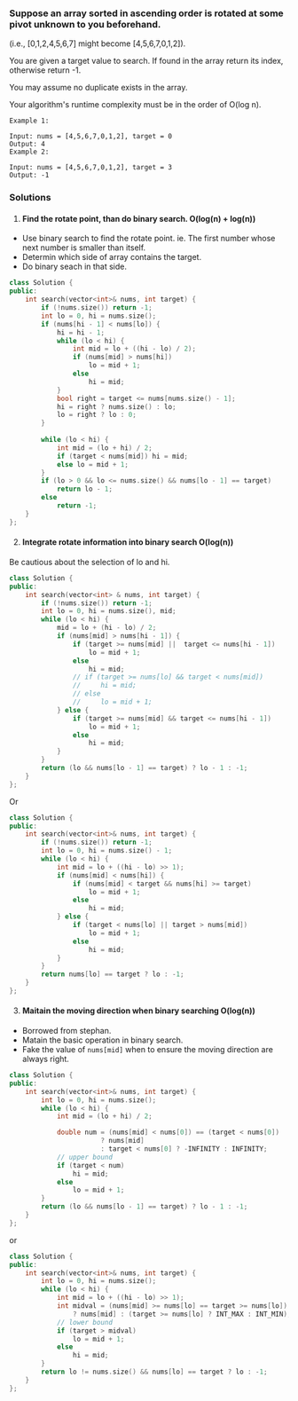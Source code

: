 ### Suppose an array sorted in ascending order is rotated at some pivot unknown to you beforehand.

(i.e., [0,1,2,4,5,6,7] might become [4,5,6,7,0,1,2]).

You are given a target value to search. If found in the array return its index, otherwise return -1.

You may assume no duplicate exists in the array.

Your algorithm's runtime complexity must be in the order of O(log n).

```
Example 1:

Input: nums = [4,5,6,7,0,1,2], target = 0
Output: 4
Example 2:

Input: nums = [4,5,6,7,0,1,2], target = 3
Output: -1
```

### Solutions

1. #### Find the rotate point, than do binary search. O(log(n) + log(n))

- Use binary search to find the rotate point. ie. The first number whose next number is smaller than itself.
- Determin which side of array contains the target.
- Do binary seach in that side.

```c++
class Solution {
public:
    int search(vector<int>& nums, int target) {
        if (!nums.size()) return -1;
        int lo = 0, hi = nums.size();
        if (nums[hi - 1] < nums[lo]) {
            hi = hi - 1;
            while (lo < hi) {
                int mid = lo + ((hi - lo) / 2);
                if (nums[mid] > nums[hi])
                    lo = mid + 1;
                else
                    hi = mid;
            }
            bool right = target <= nums[nums.size() - 1];
            hi = right ? nums.size() : lo;
            lo = right ? lo : 0;
        }
        
        while (lo < hi) {
            int mid = (lo + hi) / 2;
            if (target < nums[mid]) hi = mid;
            else lo = mid + 1;
        }
        if (lo > 0 && lo <= nums.size() && nums[lo - 1] == target)
            return lo - 1;
        else
            return -1;
    }
};
```

2. #### Integrate rotate information into binary search O(log(n))

Be cautious about the selection of lo and hi. 

```c++
class Solution {
public:
    int search(vector<int> & nums, int target) {
        if (!nums.size()) return -1;
        int lo = 0, hi = nums.size(), mid;
        while (lo < hi) {
            mid = lo + (hi - lo) / 2;
            if (nums[mid] > nums[hi - 1]) {
                if (target >= nums[mid] ||  target <= nums[hi - 1])
                    lo = mid + 1;
                else
                    hi = mid;
                // if (target >= nums[lo] && target < nums[mid])
                //     hi = mid;
                // else
                //     lo = mid + 1;
            } else {
                if (target >= nums[mid] && target <= nums[hi - 1])
                    lo = mid + 1;
                else
                    hi = mid;
            }
        }
        return (lo && nums[lo - 1] == target) ? lo - 1 : -1;
    }
};
```
Or

```c++
class Solution {
public:
    int search(vector<int>& nums, int target) {
        if (!nums.size()) return -1;
        int lo = 0, hi = nums.size() - 1;
        while (lo < hi) {
            int mid = lo + ((hi - lo) >> 1);
            if (nums[mid] < nums[hi]) {
                if (nums[mid] < target && nums[hi] >= target)
                    lo = mid + 1;
                else
                    hi = mid;
            } else {
                if (target < nums[lo] || target > nums[mid])
                    lo = mid + 1;
                else
                    hi = mid;
            }
        }
        return nums[lo] == target ? lo : -1;
    }
};
```

3. #### Maitain the moving direction when binary searching O(log(n))

- Borrowed from stephan.
- Matain the basic operation in binary search.
- Fake the value of `nums[mid]` when to ensure the moving direction are always right.

```c++
class Solution {
public:
    int search(vector<int>& nums, int target) {
        int lo = 0, hi = nums.size();
        while (lo < hi) {
            int mid = (lo + hi) / 2;

            double num = (nums[mid] < nums[0]) == (target < nums[0])
                       ? nums[mid]
                       : target < nums[0] ? -INFINITY : INFINITY;
            // upper bound
            if (target < num)
                hi = mid;
            else
                lo = mid + 1;
        }
        return (lo && nums[lo - 1] == target) ? lo - 1 : -1;
    }
};
```

or

```c++
class Solution {
public:
    int search(vector<int>& nums, int target) {
        int lo = 0, hi = nums.size();
        while (lo < hi) {
            int mid = lo + ((hi - lo) >> 1);
            int midval = (nums[mid] >= nums[lo] == target >= nums[lo]) 
                ? nums[mid] : (target >= nums[lo] ? INT_MAX : INT_MIN);
            // lower bound
            if (target > midval)
                lo = mid + 1;
            else
                hi = mid;
        }
        return lo != nums.size() && nums[lo] == target ? lo : -1;
    }
};
```